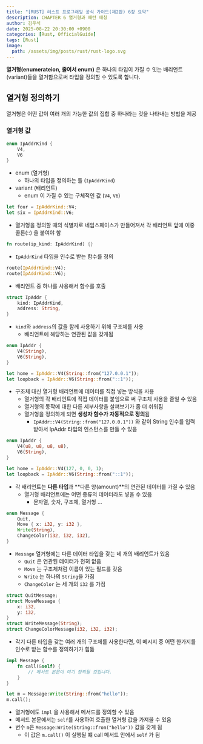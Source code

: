 ```yaml
---
title: "[RUST] 러스트 프로그래밍 공식 가이드(제2판) 6장 요약"
description: CHAPTER 6 열거형과 패턴 매칭
author: 김우석
date: 2025-08-22 20:30:00 +0900
categories: [Rust, OfficialGuide]
tags: [Rust]
image:
  path: /assets/img/posts/rust/rust-logo.svg
---
```


**열거형(enumerateion, 줄여서 enum)** 은 하나의 타입이 가질 수 잇는 배리언트(variant)들을 열거함으로써 타입을 정의할 수 있도록 합니다.

## 열거형 정의하기
열거형은 어떤 값이 여러 개의 가능한 값의 집합 중 하나라는 것을 나타내는 방법을 제공

### 열거형 값

```rust
enum IpAddrKind {
    V4,
    V6
}
```
- enum (열거형)
    - 하나의 타입을 정의하는 틀 (`IpAddrKind`)
- variant (배리언트)
    - enum 이 가질 수 있는 구체적인 값 (`V4`, `V6`)

```rust
let four = IpAddrKind::V4;
let six = IpAddrKind::V6;
```
- 열거형을 정의할 때의 식별자로 네임스페이스가 만들어져서 각 배리언트 앞에 이중콜론(::) 을 붙여야 함

```rust
fn route(ip_kind: IpAddrKind) {}
```
- `IpAddrKind` 타입을 인수로 받는 함수를 정의

```rust
route(IpAddrKind::V4);
route(IpAddrKind::V6);
```
- 배리언트 중 하나를 사용해서 함수를 호출

```rust
struct IpAddr {
    kind: IpAddrKind,
    address: String,
}
```
- `kind`와 `address`의 값을 함께 사용하기 위해 구조체를 사용
    - 배리언트에 해당하는 연관된 값을 갖게됨

```rust
enum IpAddr {
    V4(String),
    V6(String),
}

let home = IpAddr::V4(String::from("127.0.0.1"));
let loopback = IpAddr::V6(String::from("::1"));
```
- 구조체 대신 열거형 배리언트에 데이터를 직접 넣는 방식을 사용
    - 열거형의 각 배리언트에 직접 데이터를 붙임으로 써 구조체 사용을 줄일 수 있음
    - 열거형의 동작에 대한 다른 세부사항을 살펴보기가 좀 더 쉬워짐
    - 열거형을 정의하게 되면 **생성자 함수가 자동적으로 정의**됨
        - `IpAddr::V4(String::from("127.0.0.1"))` 와 같이 String 인수를 입력받아서 IpAddr 타입의 인스턴스를 만들 수 있음

```rust
enum IpAddr {
    V4(u8, u8, u8, u8),
    V6(String),
}

let home = IpAddr::V4(127, 0, 0, 1);
let loopback = IpAddr::V6(String::from("::1"));
```
- 각 배리언트는 **다른 타입**과 **다른 양(amount)**의 연관된 데이터를 가질 수 있음
    - 열거형 배리언트에는 어떤 종류의 데이터라도 넣을 수 있음
        - 문자열, 숫자, 구조체, 열거형 ...

```rust
enum Message {
    Quit,
    Move { x: i32, y: i32 },
    Write(String),
    ChangeColor(i32, i32, i32),
}
```
- `Message` 열거형에는 다른 데이터 타입을 갖는 네 개의 배리언트가 있음
    - `Quit` 은 연관된 데이터가 전혀 없음
    - `Move` 는 구조체처럼 이름이 있는 필드를 갖음
    - `Write` 는 하나의 `String`을 가짐
    - `ChangeColor` 는 세 개의 `i32` 를 가짐

```rust
struct QuitMessage;
struct MoveMessage {
    x: i32,
    y: i32,
}
struct WriteMessage(String);
struct ChangeColorMessage(i32, i32, i32);
```
- 각기 다른 타입을 갖는 여러 개의 구조체를 사용한다면, 이 메시지 중 어떤 한가지를 인수로 받는 함수를 정의하기가 힘듦

```rust
impl Message {
    fn call(&self) {
        // 메서드 본문이 여기 정의될 것입니다.
    }
}

let m = Message:Write(String::from("hello"));
m.call();
```
- 열거형에도 `impl` 을 사용해서 메서드를 정의할 수 있음
- 메서드 본문에서는 `self`를 사용하여 호출한 열거형 값을 가져올 수 있음
- 변수 `m`은 `Message:Write(String::from("hello"))` 값을 갖게 됨
    - 이 값은 `m.call()` 이 실행될 떄 call 메서드 안에서 `self` 가 됨


